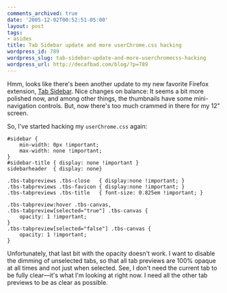 ```yaml
---
comments_archived: true
date: '2005-12-02T00:52:51-05:00'
layout: post
tags:
- asides
title: Tab Sidebar update and more userChrome.css hacking
wordpress_id: 789
wordpress_slug: tab-sidebar-update-and-more-userchromecss-hacking
wordpress_url: http://decafbad.com/blog/?p=789
---
```

Hmm, looks like there's been another update to my new favorite Firefox extension, [Tab Sidebar][ts].  Nice changes on balance: It seems a bit more polished now, and among other things, the thumbnails have some mini-navigation controls.  But, now there's too much crammed in there for my 12" screen.  

So, I've started hacking my `userChrome.css` again:

    #sidebar {
        min-width: 0px !important;
        max-width: none !important;
    }
    #sidebar-title { display: none !important }
    sidebarheader  { display: none}
        
    .tbs-tabpreviews .tbs-close   { display:none !important; }
    .tbs-tabpreviews .tbs-favicon { display:none !important; }
    .tbs-tabpreviews .tbs-title   { font-size: 0.825em !important; }
    
    .tbs-tabpreview:hover .tbs-canvas, 
    .tbs-tabpreview[selected="true"] .tbs-canvas {
        opacity: 1 !important;
    }
    .tbs-tabpreview[selected="false"] .tbs-canvas {
        opacity: 1 !important;
    }

Unfortunately, that last bit with the opacity doesn't work.  I want to disable the dimming of unselected tabs, so that all tab previews are 100% opaque at all times and not just when selected.  See, I don't need the current tab to be fully clear—it's what I'm looking at right now.  I need all the other tab previews to be as clear as possible.

[ts]: http://users.blueprintit.co.uk/~dave/web/firefox/tabsidebar/index.html
